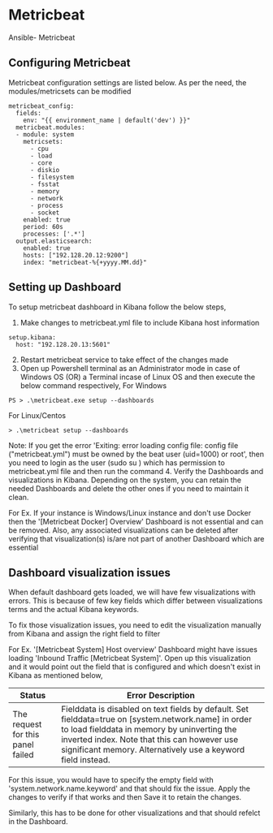 # Metricbeat
Ansible- Metricbeat

## Configuring Metricbeat

Metricbeat configuration settings are listed below. As per the need, the modules/metricsets can be modified
```
metricbeat_config:
  fields:
    env: "{{ environment_name | default('dev') }}"
  metricbeat.modules:
  - module: system
    metricsets:
      - cpu
      - load
      - core
      - diskio
      - filesystem
      - fsstat
      - memory
      - network
      - process
      - socket
    enabled: true
    period: 60s
    processes: ['.*']
  output.elasticsearch:
    enabled: true
    hosts: ["192.128.20.12:9200"]
    index: "metricbeat-%{+yyyy.MM.dd}"
```

## Setting up Dashboard
To setup metricbeat dashboard in Kibana follow the below steps,
1. Make changes to metricbeat.yml file to include Kibana host information
```
setup.kibana:
  host: "192.128.20.13:5601"
```
2. Restart metricbeat service to take effect of the changes made
3. Open up Powershell terminal as an Administrator mode in case of Windows OS (OR) a Terminal incase of Linux OS and then execute the below command respectively,
For Windows
```
PS > .\metricbeat.exe setup --dashboards
```

For Linux/Centos
```
> .\metricbeat setup --dashboards
```
Note: If you get the error 'Exiting: error loading config file: config file ("metricbeat.yml") must be owned by the beat user (uid=1000) or root', then you need to login as the user (sudo su <USER>) which has permission to metricbeat.yml file and then run the command
4. Verify the Dashboards and visualizations in Kibana. Depending on the system, you can retain the needed Dashboards and delete the other ones if you need to maintain it clean.

For Ex. If your instance is Windows/Linux instance and don't use Docker then the '[Metricbeat Docker] Overview' Dashboard is not essential and can be removed. Also, any associated visualizations can be deleted after verifying that visualization(s) is/are not part of another Dashboard which are essential

## Dashboard visualization issues
When default dashboard gets loaded, we will have few visualizations with errors. This is because of few key fields which differ between visualizations terms and the actual Kibana keywords.

To fix those visualization issues, you need to edit the visualization manually from Kibana and assign the right field to filter

For Ex. '[Metricbeat System] Host overview' Dashboard might have issues loading 'Inbound Traffic [Metricbeat System]'. Open up this visualization and it would point out the field that is configured and which doesn't exist in Kibana as mentioned below,

| Status | Error Description |
|-------|---------|
| The request for this panel failed | Fielddata is disabled on text fields by default. Set fielddata=true on [system.network.name] in order to load fielddata in memory by uninverting the inverted index. Note that this can however use significant memory. Alternatively use a keyword field instead. |

For this issue, you would have to specify the empty field with 'system.network.name.keyword' and that should fix the issue. Apply the changes to verify if that works and then Save it to retain the changes.

Similarly, this has to be done for other visualizations and that should refelct in the Dashboard.
